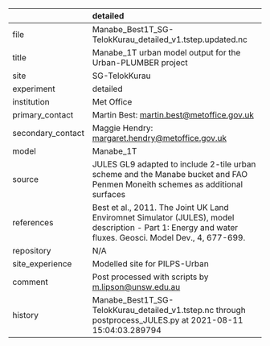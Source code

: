 |                   | detailed                                                                                                                                                |
|:------------------|:--------------------------------------------------------------------------------------------------------------------------------------------------------|
| file              | Manabe_Best1T_SG-TelokKurau_detailed_v1.tstep.updated.nc                                                                                                |
| title             | Manabe_1T urban model output for the Urban-PLUMBER project                                                                                              |
| site              | SG-TelokKurau                                                                                                                                           |
| experiment        | detailed                                                                                                                                                |
| institution       | Met Office                                                                                                                                              |
| primary_contact   | Martin Best: martin.best@metoffice.gov.uk                                                                                                               |
| secondary_contact | Maggie Hendry: margaret.hendry@metoffice.gov.uk                                                                                                         |
| model             | Manabe_1T                                                                                                                                               |
| source            | JULES GL9 adapted to include 2-tile urban scheme and the Manabe bucket and FAO Penmen Moneith schemes as additional surfaces                            |
| references        | Best et al., 2011. The Joint UK Land Enviromnet Simulator (JULES), model description - Part 1: Energy and water fluxes. Geosci. Model Dev., 4, 677-699. |
| repository        | N/A                                                                                                                                                     |
| site_experience   | Modelled site for PILPS-Urban                                                                                                                           |
| comment           | Post processed with scripts by m.lipson@unsw.edu.au                                                                                                     |
| history           | Manabe_Best1T_SG-TelokKurau_detailed_v1.tstep.nc through postprocess_JULES.py at 2021-08-11 15:04:03.289794                                             |
